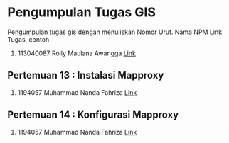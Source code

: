 # Pengumpulan Tugas GIS
Pengumpulan tugas gis dengan menuliskan
Nomor Urut. Nama NPM Link Tugas, contoh
1. 113040087 Rolly Maulana Awangga [Link](https://kampus.awangga.net/)

## Pertemuan 13 : Instalasi Mapproxy
1. 1194057 Muhammad Nanda Fahriza [Link](https://meet.google.com/qfx-eeet-uft)


## Pertemuan 14 : Konfigurasi Mapproxy
1. 1194057 Muhammad Nanda Fahriza [Link](https://meet.google.com/qfx-eeet-uft)
